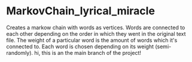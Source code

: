 # MarkovChain_lyrical_miracle
Creates a markow chain with words as vertices. 
Words are connected to each other depending on the order in which they went in the original text file.
The weight of a particular word is the amount of words which it's connected to. 
Each word is chosen depending on its weight (semi-randomly). 
hi, this is an the main branch of the project!

